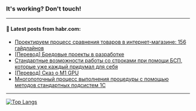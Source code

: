 ### It's working? Don't touch!

---
<!--
#### 🛠️ Technical stack:

![C++](https://img.shields.io/badge/C++-informational?logo=c%2B%2B&style=flat&logoColor=white&color=9C033A)
![Java](https://img.shields.io/badge/Java-informational?logo=java&style=flat&logoColor=white&color=007396)
![Kotlin](https://img.shields.io/badge/Kotlin-informational?logo=Kotlin&style=flat&logoColor=white&color=0095D5)
![JS](https://img.shields.io/badge/JS-informational?logo=javaScript&style=flat&logoColor=black&color=F7Df1E) <br>
![HTML5](https://img.shields.io/badge/HTML5-informational?logo=html5&style=flat&logoColor=white&color=E34F26)
![CSS3](https://img.shields.io/badge/CSS3-informational?logo=css3&style=flat&logoColor=white&color=157286)
![Sass](https://img.shields.io/badge/Saas-informational?logo=sass&style=flat&logoColor=white&color=hotpink)
![PHP](https://img.shields.io/badge/PHP-informational?logo=php&style=flat&logoColor=white&color=777BB4) <br>
![WebPAck](https://img.shields.io/badge/WebPack-informational?logo=webPack&style=flat&logoColor=white&color=FF6F00)
![Bootstrap](https://img.shields.io/badge/Bootstrap-informational?logo=Bootstrap&style=flat&logoColor=white&color=7952B3)
![MySQL](https://img.shields.io/badge/MySQL-informational?logo=MySQL&style=flat&logoColor=white&color=00f) <br>
![NodeJS](https://img.shields.io/badge/NodeJS-informational?logo=node.js&style=flat&logoColor=white&color=43853D)
![Spring](https://img.shields.io/badge/Spring-informational?logo=Spring&style=flat&logoColor=white&color=0A9EDC)
![Angular](https://img.shields.io/badge/Vue-informational?logo=vue.js&style=flat&logoColor=white&color=red)
![Git](https://img.shields.io/badge/Git-informational?logo=git&style=flat&logoColor=white&color=darkorange)

___
-->

#### 💬 Latest posts from habr.com:

<!-- BLOG-POST-LIST:START -->
- [Проектируем процесс сравнения товаров в интернет-магазине: 156 гайдлайнов](https://habr.com/ru/post/705878/?utm_source=habrahabr&utm_medium=rss&utm_campaign=705878)
- [[Перевод] Бредовые проекты в разработке](https://habr.com/ru/post/705874/?utm_source=habrahabr&utm_medium=rss&utm_campaign=705874)
- [Стандартные возможности работы со строками при помощи БСП, которые уже каждый придумал для себя](https://habr.com/ru/post/705870/?utm_source=habrahabr&utm_medium=rss&utm_campaign=705870)
- [[Перевод] Сказ о M1 GPU](https://habr.com/ru/post/705852/?utm_source=habrahabr&utm_medium=rss&utm_campaign=705852)
- [Многопоточный процесс выполнения процедуры с помощью методов стандартных подсистем 1С](https://habr.com/ru/post/705840/?utm_source=habrahabr&utm_medium=rss&utm_campaign=705840)
<!-- BLOG-POST-LIST:END -->

---

[![Top Langs](https://github-readme-stats-lyart-beta.vercel.app/api/top-langs/?username=zloylis&layout=compact&hide_border=true&theme=dracula)](https://github.com/zloylis)
